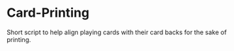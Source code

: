 # Card-Printing

Short script to help align playing cards with their card backs for the sake of printing.